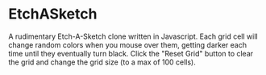 # EtchASketch

A rudimentary Etch-A-Sketch clone written in Javascript. Each grid cell will change random colors when you mouse over them, getting darker each time until they eventually turn black. Click the "Reset Grid" button to clear the grid and change the grid size (to a max of 100 cells).
